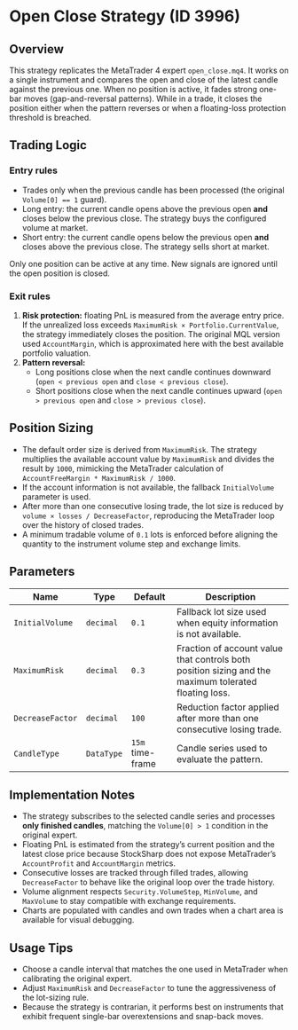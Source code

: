 # Open Close Strategy (ID 3996)

## Overview
This strategy replicates the MetaTrader 4 expert `open_close.mq4`. It works on a single instrument and compares the open and close of the latest candle against the previous one. When no position is active, it fades strong one-bar moves (gap-and-reversal patterns). While in a trade, it closes the position either when the pattern reverses or when a floating-loss protection threshold is breached.

## Trading Logic
### Entry rules
- Trades only when the previous candle has been processed (the original `Volume[0] == 1` guard).
- Long entry: the current candle opens above the previous open **and** closes below the previous close. The strategy buys the configured volume at market.
- Short entry: the current candle opens below the previous open **and** closes above the previous close. The strategy sells short at market.

Only one position can be active at any time. New signals are ignored until the open position is closed.

### Exit rules
1. **Risk protection:** floating PnL is measured from the average entry price. If the unrealized loss exceeds `MaximumRisk × Portfolio.CurrentValue`, the strategy immediately closes the position. The original MQL version used `AccountMargin`, which is approximated here with the best available portfolio valuation.
2. **Pattern reversal:**
   - Long positions close when the next candle continues downward (`open < previous open` and `close < previous close`).
   - Short positions close when the next candle continues upward (`open > previous open` and `close > previous close`).

## Position Sizing
- The default order size is derived from `MaximumRisk`. The strategy multiplies the available account value by `MaximumRisk` and divides the result by `1000`, mimicking the MetaTrader calculation of `AccountFreeMargin * MaximumRisk / 1000`.
- If the account information is not available, the fallback `InitialVolume` parameter is used.
- After more than one consecutive losing trade, the lot size is reduced by `volume × losses / DecreaseFactor`, reproducing the MetaTrader loop over the history of closed trades.
- A minimum tradable volume of `0.1` lots is enforced before aligning the quantity to the instrument volume step and exchange limits.

## Parameters
| Name | Type | Default | Description |
| --- | --- | --- | --- |
| `InitialVolume` | `decimal` | `0.1` | Fallback lot size used when equity information is not available. |
| `MaximumRisk` | `decimal` | `0.3` | Fraction of account value that controls both position sizing and the maximum tolerated floating loss. |
| `DecreaseFactor` | `decimal` | `100` | Reduction factor applied after more than one consecutive losing trade. |
| `CandleType` | `DataType` | `15m` time-frame | Candle series used to evaluate the pattern. |

## Implementation Notes
- The strategy subscribes to the selected candle series and processes **only finished candles**, matching the `Volume[0] > 1` condition in the original expert.
- Floating PnL is estimated from the strategy’s current position and the latest close price because StockSharp does not expose MetaTrader’s `AccountProfit` and `AccountMargin` metrics.
- Consecutive losses are tracked through filled trades, allowing `DecreaseFactor` to behave like the original loop over the trade history.
- Volume alignment respects `Security.VolumeStep`, `MinVolume`, and `MaxVolume` to stay compatible with exchange requirements.
- Charts are populated with candles and own trades when a chart area is available for visual debugging.

## Usage Tips
- Choose a candle interval that matches the one used in MetaTrader when calibrating the original expert.
- Adjust `MaximumRisk` and `DecreaseFactor` to tune the aggressiveness of the lot-sizing rule.
- Because the strategy is contrarian, it performs best on instruments that exhibit frequent single-bar overextensions and snap-back moves.

